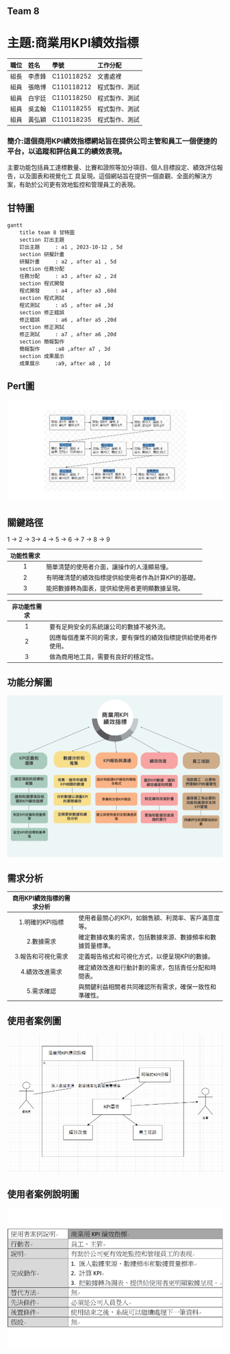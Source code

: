 ## Team 8
# 主題:商業用KPI績效指標
| **職位** | **姓名** | **學號** | **工作分配**|
| :---     |  :---       |  :---   | :---      |
|   組長   | 李彥鋒   | C110118252  |     文書處裡      |
|   組員   | 張皓博   | C110118212  |     程式製作、測試      |
|   組員   | 白宇廷   | C110118250  |     程式製作、測試     |
|   組員   | 吳孟翰   | C110118255  |     程式製作、測試     |
|   組員   | 黃弘穎   | C110118235  |     程式製作、測試     |

### 簡介:這個商用KPI績效指標網站旨在提供公司主管和員工一個便捷的平台，以追蹤和評估員工的績效表現。
主要功能包括員工達標數量、比賽和證照等加分項目、個人目標設定、績效評估報告，以及圖表和視覺化工
具呈現。這個網站旨在提供一個直觀、全面的解決方案，有助於公司更有效地監控和管理員工的表現。

## 甘特圖
```mermaid
gantt
    title team 8 甘特圖
    section 訂出主題
    訂出主題     : a1 , 2023-10-12 , 5d
    section 研擬計畫
    研擬計畫     : a2 , after a1 , 5d
    section 任務分配
    任務分配     : a3 , after a2 , 2d
    section 程式開發
    程式開發     : a4 , after a3 ,60d
    section 程式測試
    程式測試     : a5 , after a4 ,3d
    section 修正錯誤
    修正錯誤     : a6 , after a5 ,20d
    section 修正測試
    修正測試     : a7 , after a6 ,20d
    section 簡報製作
    簡報製作     :a8 ,after a7 , 3d
    section 成果展示
    成果展示     :a9, after a8 , 1d
```

## Pert圖
![PERT]( Pert.png )

## 關鍵路徑
1 -> 2 -> 3-> 4 -> 5 -> 6 -> 7 -> 8 -> 9

|**功能性需求**||
|:--:|:--|
|1|簡單清楚的使用者介面，讓操作的人淺顯易懂。|
|2|有明確清楚的績效指標提供給使用者作為計算KPI的基礎。|
|3|能把數據轉為圖表，提供給使用者更明顯數據呈現。|

|**非功能性需求**||
|:--:|:--|
|1|要有足夠安全的系統讓公司的數據不被外流。|
|2|因應每個產業不同的需求，要有彈性的績效指標提供給使用者作使用。|
|3|做為商用地工具，需要有良好的穩定性。|

## 功能分解圖
![功能分解圖](Chart.png)

## 需求分析
|**商用KPI績效指標的需求分析**||
|:--:|:--|
|1.明確的KPI指標|使用者最關心的KPI，如銷售額、利潤率、客戶滿意度等。|
|2.數據需求|確定數據收集的需求，包括數據來源、數據頻率和數據質量標準。|
|3.報告和可視化需求|定義報告格式和可視化方式，以便呈現KPI的數據。|
|4.績效改進需求|確定績效改進和行動計劃的需求，包括責任分配和時間表。|
|5.需求確認|與關鍵利益相關者共同確認所有需求，確保一致性和準確性。|

## 使用者案例圖

![使用者案例圖](使用者案例圖.png)

## 使用者案例說明圖

![使用者案例說明圖](使用者案例說明圖.png)
